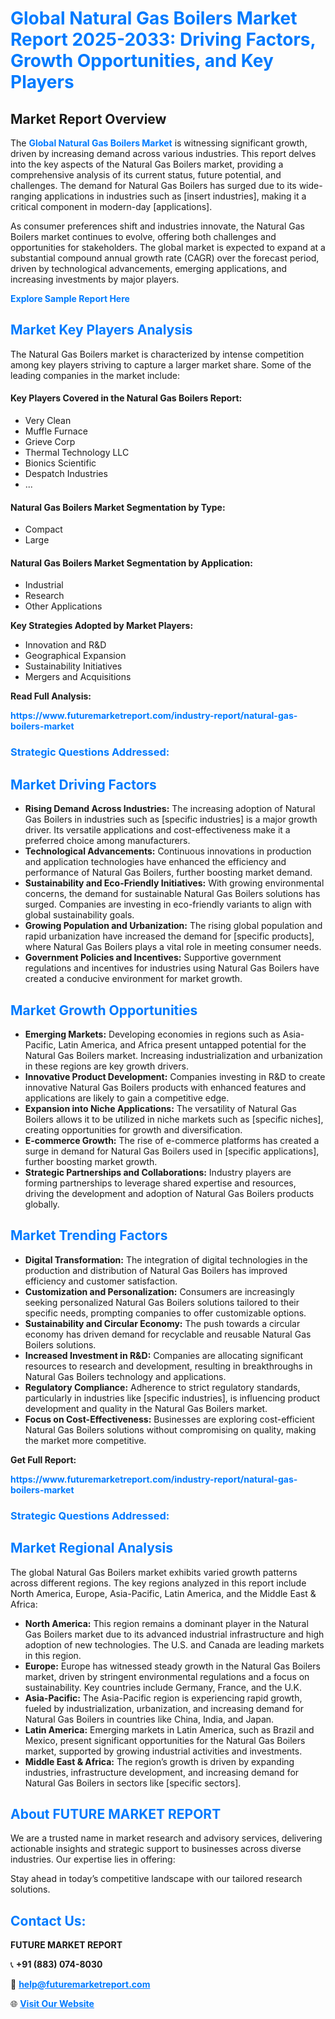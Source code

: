 <h1 style="color: #007BFF;">Global Natural Gas Boilers Market Report 2025-2033: Driving Factors, Growth Opportunities, and Key Players</h1>

<section id="overview">
<h2>Market Report Overview</h2>
<p>The <a href="https://www.futuremarketreport.com/industry-report/natural-gas-boilers-market" style="color: #007BFF; text-decoration: none;"><strong>Global Natural Gas Boilers Market</strong></a> is witnessing significant growth, driven by increasing demand across various industries. This report delves into the key aspects of the Natural Gas Boilers market, providing a comprehensive analysis of its current status, future potential, and challenges. The demand for Natural Gas Boilers has surged due to its wide-ranging applications in industries such as [insert industries], making it a critical component in modern-day [applications].</p>
<p>As consumer preferences shift and industries innovate, the Natural Gas Boilers market continues to evolve, offering both challenges and opportunities for stakeholders. The global market is expected to expand at a substantial compound annual growth rate (CAGR) over the forecast period, driven by technological advancements, emerging applications, and increasing investments by major players.</p>
</section>

<section id="overview">
<p><a href="https://www.futuremarketreport.com/request-sample/reportId=32062" style="color: #007BFF; text-decoration: none;"><strong>Explore Sample Report Here</strong></a></p>
</section>

<section id="key-players">
<h2 style="color: #007BFF;">Market Key Players Analysis</h2>
<p>The Natural Gas Boilers market is characterized by intense competition among key players striving to capture a larger market share. Some of the leading companies in the market include:</p>
<h4>Key Players Covered in the Natural Gas Boilers Report:</h4>
<ul><li>Very Clean</li><li>Muffle Furnace</li><li>Grieve Corp</li><li>Thermal Technology LLC</li><li>Bionics Scientific</li><li>Despatch Industries</li><li>...</li></ul>
<h4>Natural Gas Boilers Market Segmentation by Type:</h4>
<ul><li>Compact</li><li>Large</li></ul>

<h4>Natural Gas Boilers Market Segmentation by Application:</h4>
<ul><li>Industrial</li><li>Research</li><li>Other Applications</li></ul>
<p><strong>Key Strategies Adopted by Market Players:</strong></p>
<ul>
<li>Innovation and R&D</li>
<li>Geographical Expansion</li>
<li>Sustainability Initiatives</li>
<li>Mergers and Acquisitions</li>
</ul>
</section>

<section>
<p><strong>Read Full Analysis: </strong></p><a href="https://www.futuremarketreport.com/industry-report/natural-gas-boilers-market" style="color: #007BFF; text-decoration: none;"><strong>https://www.futuremarketreport.com/industry-report/natural-gas-boilers-market</strong></a>
<h3 style="color: #007BFF;">Strategic Questions Addressed:</h3>
</section>

<section id="driving-factors">
<h2 style="color: #007BFF;">Market Driving Factors</h2>
<ul>
<li><strong>Rising Demand Across Industries:</strong> The increasing adoption of Natural Gas Boilers in industries such as [specific industries] is a major growth driver. Its versatile applications and cost-effectiveness make it a preferred choice among manufacturers.</li>
<li><strong>Technological Advancements:</strong> Continuous innovations in production and application technologies have enhanced the efficiency and performance of Natural Gas Boilers, further boosting market demand.</li>
<li><strong>Sustainability and Eco-Friendly Initiatives:</strong> With growing environmental concerns, the demand for sustainable Natural Gas Boilers solutions has surged. Companies are investing in eco-friendly variants to align with global sustainability goals.</li>
<li><strong>Growing Population and Urbanization:</strong> The rising global population and rapid urbanization have increased the demand for [specific products], where Natural Gas Boilers plays a vital role in meeting consumer needs.</li>
<li><strong>Government Policies and Incentives:</strong> Supportive government regulations and incentives for industries using Natural Gas Boilers have created a conducive environment for market growth.</li>
</ul>
</section>

<section id="growth-opportunities">
<h2 style="color: #007BFF;">Market Growth Opportunities</h2>
<ul>
<li><strong>Emerging Markets:</strong> Developing economies in regions such as Asia-Pacific, Latin America, and Africa present untapped potential for the Natural Gas Boilers market. Increasing industrialization and urbanization in these regions are key growth drivers.</li>
<li><strong>Innovative Product Development:</strong> Companies investing in R&D to create innovative Natural Gas Boilers products with enhanced features and applications are likely to gain a competitive edge.</li>
<li><strong>Expansion into Niche Applications:</strong> The versatility of Natural Gas Boilers allows it to be utilized in niche markets such as [specific niches], creating opportunities for growth and diversification.</li>
<li><strong>E-commerce Growth:</strong> The rise of e-commerce platforms has created a surge in demand for Natural Gas Boilers used in [specific applications], further boosting market growth.</li>
<li><strong>Strategic Partnerships and Collaborations:</strong> Industry players are forming partnerships to leverage shared expertise and resources, driving the development and adoption of Natural Gas Boilers products globally.</li>
</ul>
</section>

<section id="trending-factors">
<h2 style="color: #007BFF;">Market Trending Factors</h2>
<ul>
<li><strong>Digital Transformation:</strong> The integration of digital technologies in the production and distribution of Natural Gas Boilers has improved efficiency and customer satisfaction.</li>
<li><strong>Customization and Personalization:</strong> Consumers are increasingly seeking personalized Natural Gas Boilers solutions tailored to their specific needs, prompting companies to offer customizable options.</li>
<li><strong>Sustainability and Circular Economy:</strong> The push towards a circular economy has driven demand for recyclable and reusable Natural Gas Boilers solutions.</li>
<li><strong>Increased Investment in R&D:</strong> Companies are allocating significant resources to research and development, resulting in breakthroughs in Natural Gas Boilers technology and applications.</li>
<li><strong>Regulatory Compliance:</strong> Adherence to strict regulatory standards, particularly in industries like [specific industries], is influencing product development and quality in the Natural Gas Boilers market.</li>
<li><strong>Focus on Cost-Effectiveness:</strong> Businesses are exploring cost-efficient Natural Gas Boilers solutions without compromising on quality, making the market more competitive.</li>
</ul>
</section>

<section>
<p><strong>Get Full Report: </strong></p><a href="https://www.futuremarketreport.com/industry-report/natural-gas-boilers-market" style="color: #007BFF; text-decoration: none;"><strong>https://www.futuremarketreport.com/industry-report/natural-gas-boilers-market</strong></a>
<h3 style="color: #007BFF;">Strategic Questions Addressed:</h3>
</section>


<section id="regional-analysis">
<h2 style="color: #007BFF;">Market Regional Analysis</h2>
<p>The global Natural Gas Boilers market exhibits varied growth patterns across different regions. The key regions analyzed in this report include North America, Europe, Asia-Pacific, Latin America, and the Middle East & Africa:</p>
<ul>
<li><strong>North America:</strong> This region remains a dominant player in the Natural Gas Boilers market due to its advanced industrial infrastructure and high adoption of new technologies. The U.S. and Canada are leading markets in this region.</li>
<li><strong>Europe:</strong> Europe has witnessed steady growth in the Natural Gas Boilers market, driven by stringent environmental regulations and a focus on sustainability. Key countries include Germany, France, and the U.K.</li>
<li><strong>Asia-Pacific:</strong> The Asia-Pacific region is experiencing rapid growth, fueled by industrialization, urbanization, and increasing demand for Natural Gas Boilers in countries like China, India, and Japan.</li>
<li><strong>Latin America:</strong> Emerging markets in Latin America, such as Brazil and Mexico, present significant opportunities for the Natural Gas Boilers market, supported by growing industrial activities and investments.</li>
<li><strong>Middle East & Africa:</strong> The region’s growth is driven by expanding industries, infrastructure development, and increasing demand for Natural Gas Boilers in sectors like [specific sectors].</li>
</ul>
</section>

<footer>
<h2 style="color: #007BFF;">About FUTURE MARKET REPORT</h2>
<p>We are a trusted name in market research and advisory services, delivering actionable insights and strategic support to businesses across diverse industries. Our expertise lies in offering:</p>

<p>Stay ahead in today’s competitive landscape with our tailored research solutions.</p>

<h2 style="color: #007BFF;">Contact Us:</h2>
<p><strong>FUTURE MARKET REPORT</strong></p>
<p>📞 <strong>+91 (883) 074-8030</strong></p>
<p>📧 <strong><a href="mailto:help@futuremarketreport.com" style="color: #007BFF;">help@futuremarketreport.com</a></strong></p>
<p>🌐 <strong><a href="https://www.futuremarketreport.com/" style="color: #007BFF;">Visit Our Website</a></strong></p>
</footer>